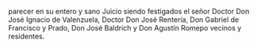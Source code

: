 parecer en su entero y sano Juicio siendo festigados el señor
Doctor Don José Ignacio de Valenzuela, Doctor Don José
Rentería, Don Gabriel de Francisco y Prado, Don José
Baldrich y Don Agustín Romepo vecinos y residentes.
